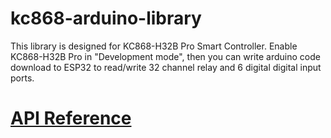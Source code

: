 # kc868-arduino-library
This library is designed for KC868-H32B Pro Smart Controller. Enable KC868-H32B Pro in "Development mode", then you can write arduino code download to ESP32 to read/write 32 channel relay and 6 digital digital input ports.

# [API Reference](https://github.com/hzkincony/kc868-arduino-library/blob/main/API_Reference_EN.md)
